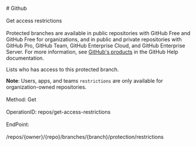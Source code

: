 <br>#     Github</br>
<br>Get access restrictions</br>
<br>Protected branches are available in public repositories with GitHub Free and GitHub Free for organizations, and in public and private repositories with GitHub Pro, GitHub Team, GitHub Enterprise Cloud, and GitHub Enterprise Server. For more information, see [GitHub's products](https://help.github.com/github/getting-started-with-github/githubs-products) in the GitHub Help documentation.

Lists who has access to this protected branch.

**Note**: Users, apps, and teams `restrictions` are only available for organization-owned repositories.</br>
<br>Method: Get</br>
<br>OperationID: repos/get-access-restrictions</br>
<br>EndPoint:</br>
<br>/repos/{owner}/{repo}/branches/{branch}/protection/restrictions</br>
